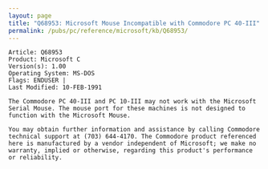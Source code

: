```yaml
---
layout: page
title: "Q68953: Microsoft Mouse Incompatible with Commodore PC 40-III"
permalink: /pubs/pc/reference/microsoft/kb/Q68953/
---
```


	Article: Q68953
	Product: Microsoft C
	Version(s): 1.00
	Operating System: MS-DOS
	Flags: ENDUSER |
	Last Modified: 10-FEB-1991
	
	The Commodore PC 40-III and PC 10-III may not work with the Microsoft
	Serial Mouse. The mouse port for these machines is not designed to
	function with the Microsoft Mouse.
	
	You may obtain further information and assistance by calling Commodore
	technical support at (703) 644-4170. The Commodore product referenced
	here is manufactured by a vendor independent of Microsoft; we make no
	warranty, implied or otherwise, regarding this product's performance
	or reliability.
